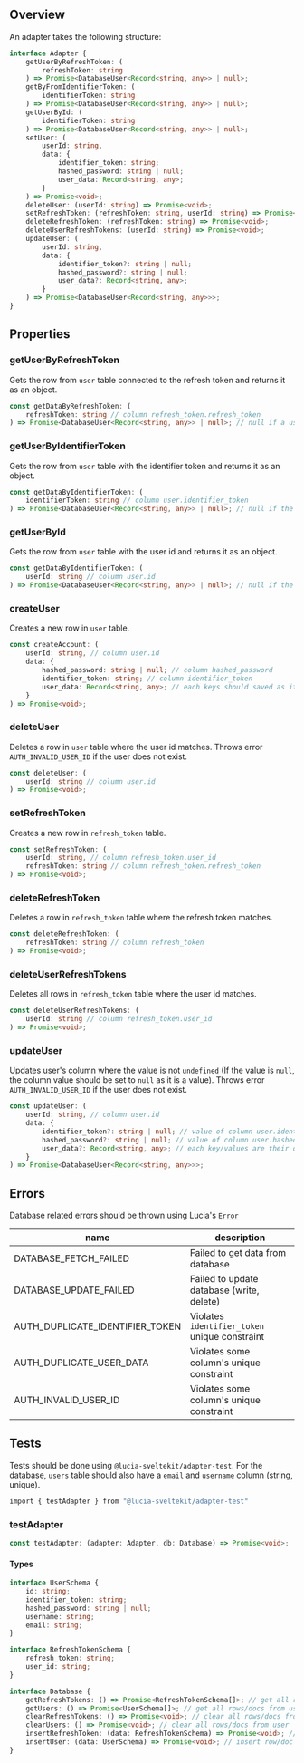 ## Overview

An adapter takes the following structure:

```ts
interface Adapter {
    getUserByRefreshToken: (
        refreshToken: string
    ) => Promise<DatabaseUser<Record<string, any>> | null>;
    getByFromIdentifierToken: (
        identifierToken: string
    ) => Promise<DatabaseUser<Record<string, any>> | null>;
    getUserById: (
        identifierToken: string
    ) => Promise<DatabaseUser<Record<string, any>> | null>;
    setUser: (
        userId: string,
        data: {
            identifier_token: string;
            hashed_password: string | null;
            user_data: Record<string, any>;
        }
    ) => Promise<void>;
    deleteUser: (userId: string) => Promise<void>;
    setRefreshToken: (refreshToken: string, userId: string) => Promise<void>;
    deleteRefreshToken: (refreshToken: string) => Promise<void>;
    deleteUserRefreshTokens: (userId: string) => Promise<void>;
    updateUser: (
        userId: string,
        data: {
            identifier_token?: string | null;
            hashed_password?: string | null;
            user_data?: Record<string, any>;
        }
    ) => Promise<DatabaseUser<Record<string, any>>>;
}
```

## Properties

### getUserByRefreshToken

Gets the row from `user` table connected to the refresh token and returns it as an object.

```ts
const getDataByRefreshToken: (
    refreshToken: string // column refresh_token.refresh_token
) => Promise<DatabaseUser<Record<string, any>> | null>; // null if a user does not exist.
```

### getUserByIdentifierToken

Gets the row from `user` table with the identifier token and returns it as an object.

```ts
const getDataByIdentifierToken: (
    identifierToken: string // column user.identifier_token
) => Promise<DatabaseUser<Record<string, any>> | null>; // null if the user does not exist
```

### getUserById

Gets the row from `user` table with the user id and returns it as an object.

```ts
const getDataByIdentifierToken: (
    userId: string // column user.id
) => Promise<DatabaseUser<Record<string, any>> | null>; // null if the user does not exist
```

### createUser

Creates a new row in `user` table.

```ts
const createAccount: (
    userId: string, // column user.id
    data: {
        hashed_password: string | null; // column hashed_password
        identifier_token: string; // column identifier_token
        user_data: Record<string, any>; // each keys should saved as its own column
    }
) => Promise<void>;
```

### deleteUser

Deletes a row in `user` table where the user id matches. Throws error `AUTH_INVALID_USER_ID` if the user does not exist.

```ts
const deleteUser: (
    userId: string // column user.id
) => Promise<void>;
```

### setRefreshToken

Creates a new row in `refresh_token` table.

```ts
const setRefreshToken: (
    userId: string, // column refresh_token.user_id
    refreshToken: string // column refresh_token.refresh_token
) => Promise<void>;
```

### deleteRefreshToken

Deletes a row in `refresh_token` table where the refresh token matches.

```ts
const deleteRefreshToken: (
    refreshToken: string // column refresh_token
) => Promise<void>;
```

### deleteUserRefreshTokens

Deletes all rows in `refresh_token` table where the user id matches.

```ts
const deleteUserRefreshTokens: (
    userId: string // column refresh_token.user_id
) => Promise<void>;
```

### updateUser

Updates user's column where the value is not `undefined` (If the value is `null`, the column value should be set to `null` as it is a value). Throws error `AUTH_INVALID_USER_ID` if the user does not exist.

```ts
const updateUser: (
    userId: string, // column user.id
    data: {
        identifier_token?: string | null; // value of column user.identifier_token
        hashed_password?: string | null; // value of column user.hashed_password
        user_data?: Record<string, any>; // each key/values are their own column in table user
    }
) => Promise<DatabaseUser<Record<string, any>>>;
```

## Errors

Database related errors should be thrown using Lucia's [`Error`](/references/error-handling)

| name                            | description                                   |
| ------------------------------- | --------------------------------------------- |
| DATABASE_FETCH_FAILED           | Failed to get data from database              |
| DATABASE_UPDATE_FAILED          | Failed to update database (write, delete)     |
| AUTH_DUPLICATE_IDENTIFIER_TOKEN | Violates `identifier_token` unique constraint |
| AUTH_DUPLICATE_USER_DATA        | Violates some column's unique constraint      |
| AUTH_INVALID_USER_ID            | Violates some column's unique constraint      |

## Tests

Tests should be done using `@lucia-sveltekit/adapter-test`. For the database, `users` table should also have a `email` and `username` column (string, unique).

```bash
import { testAdapter } from "@lucia-sveltekit/adapter-test"
```

### testAdapter

```ts
const testAdapter: (adapter: Adapter, db: Database) => Promise<void>;
```

#### Types

```ts
interface UserSchema {
    id: string;
    identifier_token: string;
    hashed_password: string | null;
    username: string;
    email: string;
}

interface RefreshTokenSchema {
    refresh_token: string;
    user_id: string;
}

interface Database {
    getRefreshTokens: () => Promise<RefreshTokenSchema[]>; // get all rows/docs from refresh_token
    getUsers: () => Promise<UserSchema[]>; // get all rows/docs from user
    clearRefreshTokens: () => Promise<void>; // clear all rows/docs from refresh_token
    clearUsers: () => Promise<void>; // clear all rows/docs from user
    insertRefreshToken: (data: RefreshTokenSchema) => Promise<void>; // insert row/doc into user
    insertUser: (data: UserSchema) => Promise<void>; // insert row/doc into refresh_token
}
```
